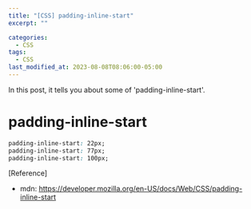 ```yaml
---
title: "[CSS] padding-inline-start"
excerpt: ""

categories:
  - CSS
tags:
  - CSS
last_modified_at: 2023-08-08T08:06:00-05:00
---
```


In this post, it tells you about some of 'padding-inline-start'.

# padding-inline-start

```css
padding-inline-start: 22px;
padding-inline-start: 77px;
padding-inline-start: 100px;
```

[Reference]

- mdn: <https://developer.mozilla.org/en-US/docs/Web/CSS/padding-inline-start>
